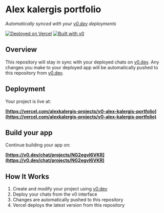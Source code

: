 # Alex kalergis portfolio

*Automatically synced with your [v0.dev](https://v0.dev) deployments*

[![Deployed on Vercel](https://img.shields.io/badge/Deployed%20on-Vercel-black?style=for-the-badge&logo=vercel)](https://vercel.com/alexkalergis-projects/v0-alex-kalergis-portfolio)
[![Built with v0](https://img.shields.io/badge/Built%20with-v0.dev-black?style=for-the-badge)](https://v0.dev/chat/projects/NG2egvl6VKR)

## Overview

This repository will stay in sync with your deployed chats on [v0.dev](https://v0.dev).
Any changes you make to your deployed app will be automatically pushed to this repository from [v0.dev](https://v0.dev).

## Deployment

Your project is live at:

**[https://vercel.com/alexkalergis-projects/v0-alex-kalergis-portfolio](https://vercel.com/alexkalergis-projects/v0-alex-kalergis-portfolio)**

## Build your app

Continue building your app on:

**[https://v0.dev/chat/projects/NG2egvl6VKR](https://v0.dev/chat/projects/NG2egvl6VKR)**

## How It Works

1. Create and modify your project using [v0.dev](https://v0.dev)
2. Deploy your chats from the v0 interface
3. Changes are automatically pushed to this repository
4. Vercel deploys the latest version from this repository